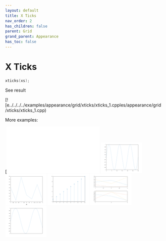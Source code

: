 ```yaml
---
layout: default
title: X Ticks
nav_order: 2
has_children: false
parent: Grid
grand_parent: Appearance
has_toc: false
---
```

# X Ticks

```cpp
xticks(xs);
```


See result

[![e../../../../examples/appearance/grid/xticks/xticks_1.cpples/appearance/grid/xticks/xticks_1.cpp)

More examples:
    
[![e............../../../../examples/appearance/grid/xticks/xticks_8.cpp.png)](examples/appearance/grid/xticks/xticks_3.cpp)  [![example_xticks_4](docs/examples/appearance/grid/xticks/xticks_4_thumb.png)](examples/appearance/grid/xticks/xticks_4.cpp)  [![example_xticks_5](docs/examples/appearance/grid/xticks/xticks_5_thumb.png)](examples/appearance/grid/xticks/xticks_5.cpp)  [![example_xticks_6](docs/examples/appearance/grid/xticks/xticks_6_thumb.png)](examples/appearance/grid/xticks/xticks_6.cpp)  [![example_xticks_7](docs/examples/appearance/grid/xticks/xticks_7_thumb.png)](examples/appearance/grid/xticks/xticks_7.cpp)  [![example_xticks_8](docs/examples/appearance/grid/xticks/xticks_8_thumb.png)](examples/appearance/grid/xticks/xticks_8.cpp)

  


